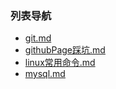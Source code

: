### 列表导航
 - [git.md](https://github.com/cczcczccz/cczcczccz.github.io/blob/main/git.md)
 - [githubPage踩坑.md](https://github.com/cczcczccz/cczcczccz.github.io/blob/main/githubPage踩坑.md)
 - [linux常用命令.md](https://github.com/cczcczccz/cczcczccz.github.io/blob/main/linux常用命令.md)
 - [mysql.md](https://github.com/cczcczccz/cczcczccz.github.io/blob/main/mysql.md)